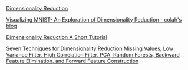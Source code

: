 
[Dimensionality Reduction](https://en.wikipedia.org/wiki/Dimensionality_reduction)

[Visualizing MNIST- An Exploration of Dimensionality Reduction - colah's blog](http://colah.github.io/posts/2014-10-Visualizing-MNIST/)

[Dimensionality Reduction A Short Tutorial](http://www.stat.washington.edu/courses/stat539/spring14/Resources/tutorial_nonlin-dim-red.pdf)

[ Seven Techniques for Dimensionality Reduction Missing Values, Low Variance Filter, High Correlation Filter, PCA, Random Forests, Backward Feature Elimination, and Forward Feature Construction ]( https://www.knime.org/files/knime_seventechniquesdatadimreduction.pdf )
